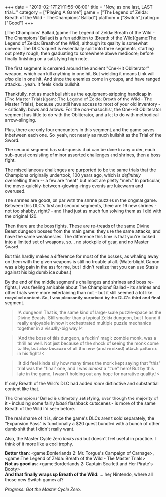 +++
date = "2019-02-17T21:11:56-08:00"
title = "Now, as one last, LAST trial..."
category = ["Playing A Game"]
game = ["The Legend of Zelda: Breath of the Wild - The Champions' Ballad"]
platform = ["Switch"]
rating = ["Good"]
+++

[The Champions' Ballad](game:The Legend of Zelda: Breath of the Wild - The Champions' Ballad) is a fun addition to [Breath of the Wild](game:The Legend of Zelda: Breath of the Wild), although its quality is somewhat uneven.  The DLC's quest is essentially split into three segments, starting out pretty rough; then graduating to somewhere above mediocre; before finally finishing on a satisfying high note.

The first segment is centered around the ancient "One-Hit Obliterator" weapon, which can kill anything in one hit.  But wielding it means Link will <i>also</i> die in one hit.  And since the enemies come in groups, and have ranged attacks... yeah.  It feels kinda bullshit.

Thankfully, not as much bullshit as the equipment-stripping handicap in [The Master Trials](game:The Legend of Zelda: Breath of the Wild - The Master Trials), because you still have access to most of your old inventory -- critically: bows and arrows.  For the <i>non</i>-masochist, the One-Hit Obliterator segment has little to do with the Obliterator, and a lot to do with methodical arrow-slinging.

Plus, there are only four encounters in this segment, and the game saves inbetween each one.  So, yeah, not nearly as much bullshit as the Trial of the Sword.

The second segment has sub-quests that can be done in any order, each sub-quest consisting of minor assorted challenges and shrines, then a boss fight.

The miscellaneous challenges are purported to be the same trials that the Champions originally undertook, 100 years ago, which is <i>definitely</i> overselling them -- a few are "neat" but most are pretty "meh."  In particular, the move-quickly-between-glowing-rings events are lukewarm and overused.

The shrines are good!, on par with the shrine puzzles in the original game.  Between this DLC's first and second segments, there are 16 new shrines - not too shabby, right? - and I had just as much fun solving them as I did with the original 120.

Then there are the boss fights.  These are re-treads of the same Divine Beast dungeon bosses from the main game: they use the same attacks, and have the same weaknesses.  The difference this time is that you're locked into a limited set of weapons, so... no stockpile of gear, and no Master Sword.

But this hardly makes a difference for most of the bosses, as whaling away on them with the given weapons is still no trouble at all.  (Waterblight Ganon was a big pain in the ass for me, but I didn't realize that you can use Stasis against his big dumb ice cubes.)

By the end of the middle segment's challenges and shrines and boss re-fights, I was feeling amicable about The Champions' Ballad - its shrines and other trials were more entertaining than not - but it still seemed a lot like recycled content.  So, I was pleasantly surprised by the DLC's third and final segment.

>!A dungeon!  That is, the same kind of large-scale puzzle-space as the Divine Beasts.  Still smaller than a typical Zelda dungeon, but I found it really enjoyable in how it orchestrated multiple puzzle mechanics together in a visually-big way.!<

>!And the boss of this dungeon, a fuckin' magic zombie monk, was a thrill as well.  Not just because of the shock of seeing the monk come to life, but also because of all the new (and remixed) attack patterns in his fight.!<

>!It did feel kinda silly how many times the monk kept saying that "this" trial was the "final" one, and I was <i>almost</i> a "true" hero!  But by this late in the game, I wasn't holding out any hope for narrative quality.!<

If only Breath of the Wild's DLC had added <i>more</i> distinctive and substantial content like that.

The Champions' Ballad is ultimately satisfying, even though the majority of it - including some fairly <i>blas&eacute;</i> flashback cutscenes - is more of the same Breath of the Wild I'd seen before.

The real shame of it is, since the game's DLCs aren't sold separately, the "Expansion Pass" is functionally a $20 quest bundled with a bunch of other dumb shit that I didn't really want.

Also, the Master Cycle Zero <i>looks rad</i> but doesn't feel useful in practice.  I think of it more like a cool trophy.

<b>Better than</b>: <game:Borderlands 2: Mr. Torgue's Campaign of Carnage>, <game:The Legend of Zelda: Breath of the Wild - The Master Trials>  
<b>Not as good as</b>: <game:Borderlands 2: Captain Scarlett and Her Pirate's Booty>  
<b>And that finally wraps up Breath of the Wild</b>: ... hey Nintendo, where all those new Switch games at?

<i>Progress: Got the Master Cycle Zero.</i>
